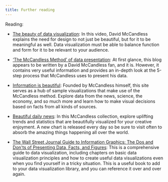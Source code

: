 ```yaml
---
title: Further reading
---
```

Reading:
-   [The beauty of data visualization](https://www.ted.com/talks/david_mccandless_the_beauty_of_data_visualization?language=en#t-150183 "The beauty of data visualization"): In this video, David McCandless explains the need for design to not just be beautiful, but for it to be meaningful as well. Data visualization must be able to balance function and form for it to be relevant to your audience. 
    
-   [‘The McCandless Method’ of data presentation](https://artscience.blog/home/the-mccandless-method-of-data-presentation "‘The McCandless Method’ of data presentation"): At first glance, this blog appears to be written by a David McCandless fan, and it is. However, it contains very useful information and provides an in-depth look at the 5-step process that McCandless uses to present his data.
    
-   [Information is beautiful](https://informationisbeautiful.net/ "Information is beautiful"): Founded by McCandless himself, this site serves as a hub of sample visualizations that make use of the McCandless method. Explore data from the news, science, the economy, and so much more and learn how to make visual decisions based on facts from all kinds of sources. 
    
-   [Beautiful daily news](https://informationisbeautiful.net/beautifulnews/ "Beautiful daily news"): In this McCandless collection, explore uplifting trends and statistics that are beautifully visualized for your creative enjoyment. A new chart is released every day so be sure to visit often to absorb the amazing things happening all over the world.
    
-   [The Wall Street Journal Guide to Information Graphics: The Dos and Don'ts of Presenting Data, Facts, and Figures](https://www.amazon.com/Street-Journal-Guide-Information-Graphics/dp/0393072959 "The Wall Street Journal Guide to Information Graphics: The Dos and Don'ts of Presenting Data, Facts, and Figures"): This is a comprehensive guide to data visualization, including chapters on basic data visualization principles and how to create useful data visualizations even when you find yourself in a tricky situation. This is a useful book to add to your data visualization library, and you can reference it over and over again.